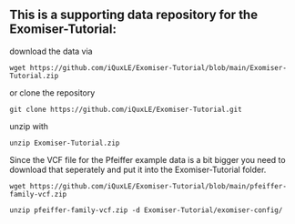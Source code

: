 ## This is a supporting data repository for the Exomiser-Tutorial:

download the data via
```
wget https://github.com/iQuxLE/Exomiser-Tutorial/blob/main/Exomiser-Tutorial.zip
```
or clone the repository

```
git clone https://github.com/iQuxLE/Exomiser-Tutorial.git
```

unzip with 

```
unzip Exomiser-Tutorial.zip
```

Since the VCF file for the Pfeiffer example data is a bit bigger you need to download that seperately and put it into the Exomiser-Tutorial folder.

```
wget https://github.com/iQuxLE/Exomiser-Tutorial/blob/main/pfeiffer-family-vcf.zip
```

```
unzip pfeiffer-family-vcf.zip -d Exomiser-Tutorial/exomiser-config/
```
